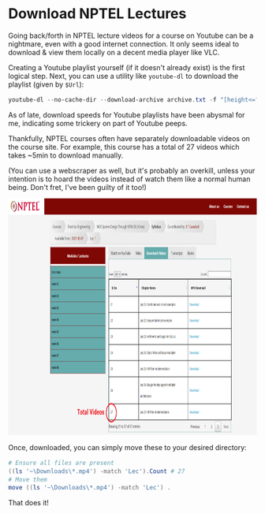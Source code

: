 # Download NPTEL Lectures

Going back/forth in NPTEL lecture videos for a course on Youtube can be a nightmare, even with a good internet connection. It only seems ideal to download & view them locally on a decent media player like VLC.

Creating a Youtube playlist yourself (if it doesn't already exist) is the first logical step. Next, you can use a utility like `youtube-dl` to download the playlist (given by `$Url`):
```powershell
youtube-dl --no-cache-dir --download-archive archive.txt -f "[height<=?720][ext=mp4]" -i -o "%(playlist_index)s - %(title)s.%(ext)s" $Url
```
As of late, download speeds for Youtube playlists have been abysmal for me, indicating some trickery on part of Youtube peeps.

Thankfully, NPTEL courses often have separately downloadable videos on the course site. For example, this course has a total of 27 videos which takes ~5min to download manually.

(You can use a webscraper as well, but it's probably an overkill, unless your intention is to hoard the videos instead of watch them like a normal human being. Don't fret, I've been guilty of it too!)

<center><img src="files/nptel.png" height="480"></center>

Once, downloaded, you can simply move these to your desired directory:
```powershell
# Ensure all files are present
((ls '~\Downloads\*.mp4') -match 'Lec').Count # 27
# Move them
move ((ls '~\Downloads\*.mp4') -match 'Lec') .
```

That does it!


